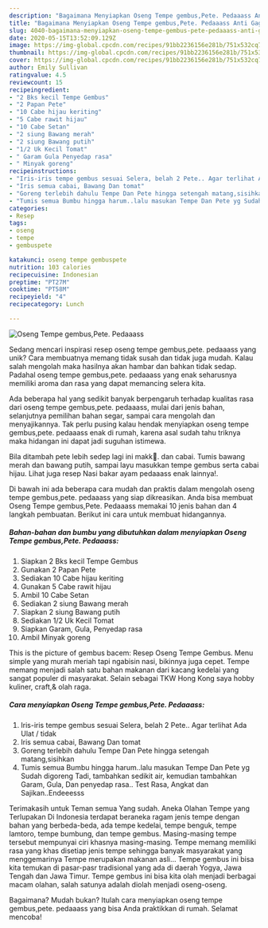 ```yaml
---
description: "Bagaimana Menyiapkan Oseng Tempe gembus,Pete. Pedaaass Anti Gagal"
title: "Bagaimana Menyiapkan Oseng Tempe gembus,Pete. Pedaaass Anti Gagal"
slug: 4040-bagaimana-menyiapkan-oseng-tempe-gembus-pete-pedaaass-anti-gagal
date: 2020-05-15T13:52:09.129Z
image: https://img-global.cpcdn.com/recipes/91bb2236156e281b/751x532cq70/oseng-tempe-gembuspete-pedaaass-foto-resep-utama.jpg
thumbnail: https://img-global.cpcdn.com/recipes/91bb2236156e281b/751x532cq70/oseng-tempe-gembuspete-pedaaass-foto-resep-utama.jpg
cover: https://img-global.cpcdn.com/recipes/91bb2236156e281b/751x532cq70/oseng-tempe-gembuspete-pedaaass-foto-resep-utama.jpg
author: Emily Sullivan
ratingvalue: 4.5
reviewcount: 15
recipeingredient:
- "2 Bks kecil Tempe Gembus"
- "2 Papan Pete"
- "10 Cabe hijau keriting"
- "5 Cabe rawit hijau"
- "10 Cabe Setan"
- "2 siung Bawang merah"
- "2 siung Bawang putih"
- "1/2 Uk Kecil Tomat"
- " Garam Gula Penyedap rasa"
- " Minyak goreng"
recipeinstructions:
- "Iris-iris tempe gembus sesuai Selera, belah 2 Pete.. Agar terlihat Ada Ulat / tidak"
- "Iris semua cabai, Bawang Dan tomat"
- "Goreng terlebih dahulu Tempe Dan Pete hingga setengah matang,sisihkan"
- "Tumis semua Bumbu hingga harum..lalu masukan Tempe Dan Pete yg Sudah digoreng Tadi, tambahkan sedikit air, kemudian tambahkan Garam, Gula, Dan penyedap rasa.. Test Rasa, Angkat dan Sajikan..Endeeesss"
categories:
- Resep
tags:
- oseng
- tempe
- gembuspete

katakunci: oseng tempe gembuspete 
nutrition: 103 calories
recipecuisine: Indonesian
preptime: "PT27M"
cooktime: "PT58M"
recipeyield: "4"
recipecategory: Lunch

---
```



![Oseng Tempe gembus,Pete. Pedaaass](https://img-global.cpcdn.com/recipes/91bb2236156e281b/751x532cq70/oseng-tempe-gembuspete-pedaaass-foto-resep-utama.jpg)

Sedang mencari inspirasi resep oseng tempe gembus,pete. pedaaass yang unik? Cara membuatnya memang tidak susah dan tidak juga mudah. Kalau salah mengolah maka hasilnya akan hambar dan bahkan tidak sedap. Padahal oseng tempe gembus,pete. pedaaass yang enak seharusnya memiliki aroma dan rasa yang dapat memancing selera kita.

Ada beberapa hal yang sedikit banyak berpengaruh terhadap kualitas rasa dari oseng tempe gembus,pete. pedaaass, mulai dari jenis bahan, selanjutnya pemilihan bahan segar, sampai cara mengolah dan menyajikannya. Tak perlu pusing kalau hendak menyiapkan oseng tempe gembus,pete. pedaaass enak di rumah, karena asal sudah tahu triknya maka hidangan ini dapat jadi suguhan istimewa.

Bila ditambah pete lebih sedep lagi ini makk🤤. dan cabai. Tumis bawang merah dan bawang putih, sampai layu masukkan tempe gembus serta cabai hijau. Lihat juga resep Nasi bakar ayam pedaaass enak lainnya!.


Di bawah ini ada beberapa cara mudah dan praktis dalam mengolah oseng tempe gembus,pete. pedaaass yang siap dikreasikan. Anda bisa membuat Oseng Tempe gembus,Pete. Pedaaass memakai 10 jenis bahan dan 4 langkah pembuatan. Berikut ini cara untuk membuat hidangannya.

<!--inarticleads1-->

##### Bahan-bahan dan bumbu yang dibutuhkan dalam menyiapkan Oseng Tempe gembus,Pete. Pedaaass:

1. Siapkan 2 Bks kecil Tempe Gembus
1. Gunakan 2 Papan Pete
1. Sediakan 10 Cabe hijau keriting
1. Gunakan 5 Cabe rawit hijau
1. Ambil 10 Cabe Setan
1. Sediakan 2 siung Bawang merah
1. Siapkan 2 siung Bawang putih
1. Sediakan 1/2 Uk Kecil Tomat
1. Siapkan  Garam, Gula, Penyedap rasa
1. Ambil  Minyak goreng


This is the picture of gembus bacem: Resep Oseng Tempe Gembus. Menu simple yang murah meriah tapi ngabisin nasi, bikinnya juga cepet. Tempe memang menjadi salah satu bahan makanan dari kacang kedelai yang sangat populer di masyarakat. Selain sebagai TKW Hong Kong saya hobby kuliner, craft,&amp; olah raga. 

<!--inarticleads2-->

##### Cara menyiapkan Oseng Tempe gembus,Pete. Pedaaass:

1. Iris-iris tempe gembus sesuai Selera, belah 2 Pete.. Agar terlihat Ada Ulat / tidak
1. Iris semua cabai, Bawang Dan tomat
1. Goreng terlebih dahulu Tempe Dan Pete hingga setengah matang,sisihkan
1. Tumis semua Bumbu hingga harum..lalu masukan Tempe Dan Pete yg Sudah digoreng Tadi, tambahkan sedikit air, kemudian tambahkan Garam, Gula, Dan penyedap rasa.. Test Rasa, Angkat dan Sajikan..Endeeesss


Terimakasih untuk Teman semua Yang sudah. Aneka Olahan Tempe yang Terlupakan Di Indonesia terdapat beraneka ragam jenis tempe dengan bahan yang berbeda-beda, ada tempe kedelai, tempe benguk, tempe lamtoro, tempe bumbung, dan tempe gembus. Masing-masing tempe tersebut mempunyai ciri khasnya masing-masing. Tempe memang memiliki rasa yang khas disetiap jenis tempe sehingga banyak masyarakat yang menggemarinya Tempe merupakan makanan asli… Tempe gembus ini bisa kita temukan di pasar-pasr tradisional yang ada di daerah Yogya, Jawa Tengah dan Jawa Timur. Tempe gembus ini bisa kita olah menjadi berbagai macam olahan, salah satunya adalah diolah menjadi oseng-oseng. 

Bagaimana? Mudah bukan? Itulah cara menyiapkan oseng tempe gembus,pete. pedaaass yang bisa Anda praktikkan di rumah. Selamat mencoba!
